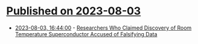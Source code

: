 # [Published on 2023-08-03](index.md)

* [2023-08-03, 16:44:00](https://soylentnews.org/article.pl?sid=23/08/02/2224211&from=rss) - [Researchers Who Claimed Discovery of Room Temperature Superconductor Accused of Falsifying Data](https://soylentnews.org/article.pl?sid=23/08/02/2224211&from=rss)
